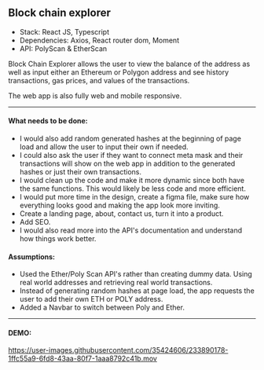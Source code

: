 ## Block chain explorer

- Stack: React JS, Typescript
- Dependencies: Axios, React router dom, Moment
- API: PolyScan & EtherScan

Block Chain Explorer allows the user to view the balance of the address as well as input either an Ethereum or Polygon address and see history transactions, gas prices, and values of the transactions.

The web app is also fully web and mobile responsive.

---
#### What needs to be done:
- I would also add random generated hashes at the beginning of page load and allow the user to input their own if needed.
- I could also ask the user if they want to connect meta mask and their transactions will show on the web app in addition to the generated hashes or just their own transactions.
- I would clean up the code and make it more dynamic since both have the same functions.
This would likely be less code and more efficient.
- I would put more time in the design, create a figma file, make sure how everything looks good and making the app look more inviting.
- Create a landing page, about, contact us, turn it into a product.
- Add SEO.
- I would also read more into the API's documentation and understand how things work better.

#### Assumptions:
- Used the Ether/Poly Scan API's rather than creating dummy data. Using real world addresses and retrieving real world transactions.
- Instead of generating random hashes at page load, the app requests the user to add their own ETH or POLY address.
- Added a Navbar to switch between Poly and Ether.

---

#### DEMO:

https://user-images.githubusercontent.com/35424606/233890178-1ffc55a9-6fd8-43aa-80f7-1aaa8792c41b.mov








